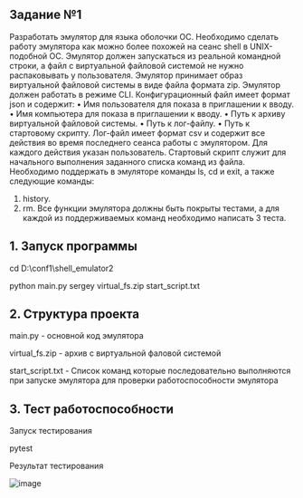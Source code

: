 ## Задание №1
Разработать эмулятор для языка оболочки ОС. Необходимо сделать работу
эмулятора как можно более похожей на сеанс shell в UNIX-подобной ОС.
Эмулятор должен запускаться из реальной командной строки, а файл с
виртуальной файловой системой не нужно распаковывать у пользователя.
Эмулятор принимает образ виртуальной файловой системы в виде файла формата
zip. Эмулятор должен работать в режиме CLI.
Конфигурационный файл имеет формат json и содержит:
• Имя пользователя для показа в приглашении к вводу.
• Имя компьютера для показа в приглашении к вводу.
• Путь к архиву виртуальной файловой системы.
• Путь к лог-файлу.
• Путь к стартовому скрипту.
Лог-файл имеет формат csv и содержит все действия во время последнего
сеанса работы с эмулятором. Для каждого действия указан пользователь.
Стартовый скрипт служит для начального выполнения заданного списка
команд из файла.
Необходимо поддержать в эмуляторе команды ls, cd и exit, а также
следующие команды:
1. history.
2. rm.
Все функции эмулятора должны быть покрыты тестами, а для каждой из
поддерживаемых команд необходимо написать 3 теста.


## 1. Запуск программы

cd D:\conf1\shell_emulator2

python main.py sergey virtual_fs.zip start_script.txt

## 2. Структура проекта

main.py - основной код эмулятора

virtual_fs.zip - архив с виртуальной фаловой системой

start_script.txt - Список команд которые последовательно выполняются при запуске эмулятора для проверки работоспособности эмулятора

## 3. Тест работоспособности

Запуск тестирования

pytest

Результат тестирования 

![image](https://github.com/user-attachments/assets/d72af940-bbf8-4195-a4d2-06a49cb6cb9d)
